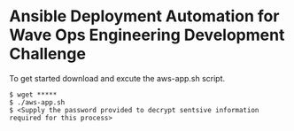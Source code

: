 Ansible Deployment Automation for Wave Ops Engineering Development Challenge 
======
To get started download and excute the aws-app.sh script.

```
$ wget *****
$ ./aws-app.sh
$ <Supply the password provided to decrypt sentsive information required for this process>
```
